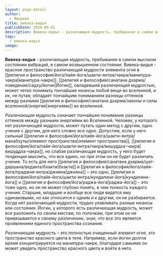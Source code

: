 ```yaml
---
layout: page-detail
author:
  - Яшодеви
title: вивека-видья
publishDate: 2024-09-01
description: Вивека-видья - различающая мудрость, пребывание в самом высоком состоянии вибраций, в самом возвышенном состоянии;
tags:
  - вивека-видья
image:
---
```

**Вивека-видья** - различающая мудрость, пребывание в самом высоком состоянии вибраций, в самом возвышенном состоянии.
Вивека-видья - красное пространство различающей мудрости элемента огня в [[религия и философия/йога/лайя-йога/шакти-янтра/чакра/манипура-чакра|манипура-чакре]]. [[религия и философия/санатана дхарма/поведение/садху/йогин|Йогин]], овладевший различающей мудростью, может четко понимать тончайшие нюансы любой вещи во вселенной, и их, не путая; обладает тончайшим пониманием разницы оттенков между разными [[религия и философия/санатана дхарма/законы и силы вселенной/энергия|энергиями]] во вселенной.

*Различающая мудрость* означает тончайшее понимание разницы оттенков между разными энергиями во Вселенной. Человек, у которого нет различающей мудрости, может путать один метод с другим, одно учение с другим, для него словно все одно. Допустим, если у него сильный [[религия и философия/йога/лайя-йога/шакти-янтра/махабхуты/элемент пространства|элемент пространства]], [[религия и философия/йога/лайя-йога/шакти-янтра/чакра/вишуддха-чакра|вишуддха-чакра]], но слабая различающая мудрость, у него будет тенденция мыслить, что все едино, но при этом он не будет различать учение. То есть для него [[религия и философия/санатана дхарма/шат-даршана/веданта/бхакти|бхакти]] и [[религия и философия/йога/лайя-йога/праджня-янтра/джняна|джняна]] – это одно, [[религия и философия/йога/лайя-йога/шакти-янтра/кундалини-йога|кундалини-йога]] и [[религия и философия/йога/раджа-йога|раджа-йога]] – это тоже одно, но он не может глубоко понять, в чем тонкость каждого учения. Старшие, младшие и вообще все люди видятся ему одинаковыми, но как относится к одним и к другим, он не разбирается. Когда нет различающей мудрости, трудно улавливать разные нюансы или состояния. Йогин, у которого есть различающая мудрость, может все разложить по своим местам, по полочкам, при этом он не привязывается к своему различению, зная, что все это является проявлением единого пространства сознания.

*Различающая мудрость* – это полностью очищенный *элемент огня*, это пространство красного цвета в теле. Например, если йогин долгое время концентрируется на манипура-чакре, благодаря самьяме он может увидеть пространство красного цвета и войти в него.


